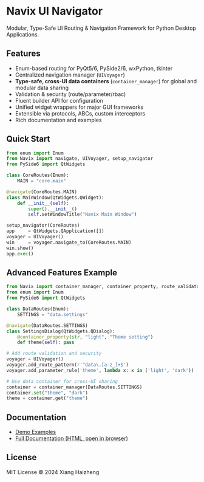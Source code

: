 # Navix UI Navigator

Modular, Type-Safe UI Routing & Navigation Framework for Python Desktop Applications.

## Features

- Enum-based routing for PyQt5/6, PySide2/6, wxPython, tkinter
- Centralized navigation manager (`UIVoyager`)
- **Type-safe, cross-UI data containers** (`container_manager`) for global and modular data sharing
- Validation & security (route/parameter/rbac)
- Fluent builder API for configuration
- Unified widget wrappers for major GUI frameworks
- Extensible via protocols, ABCs, custom interceptors
- Rich documentation and examples

## Quick Start

```python
from enum import Enum
from Navix import navigate, UIVoyager, setup_navigator
from PySide6 import QtWidgets

class CoreRoutes(Enum):
    MAIN = "core.main"

@navigate(CoreRoutes.MAIN)
class MainWindow(QtWidgets.QWidget):
    def __init__(self):
        super().__init__()
        self.setWindowTitle("Navix Main Window")

setup_navigator(CoreRoutes)
app     = QtWidgets.QApplication([])
voyager = UIVoyager()
win     = voyager.navigate_to(CoreRoutes.MAIN)
win.show()
app.exec()
```

## Advanced Features Example

```python
from Navix import container_manager, container_property, route_validator, UIVoyager, navigate
from enum import Enum
from PySide6 import QtWidgets

class DataRoutes(Enum):
    SETTINGS = "data.settings"

@navigate(DataRoutes.SETTINGS)
class SettingsDialog(QtWidgets.QDialog):
    @container_property(str, "light", "Theme setting")
    def theme(self): pass

# Add route validation and security
voyager = UIVoyager()
voyager.add_route_pattern(r'^data\.[a-z_]+$')
voyager.add_parameter_rule('theme', lambda x: x in ('light', 'dark'))

# Use data container for cross-UI sharing
container = container_manager(DataRoutes.SETTINGS)
container.set("theme", "dark")
theme = container.get("theme")
```

## Documentation
- [Demo Examples](demo/)
- [Full Documentation (HTML, open in browser)](docs/qmx_full_documentation.html)

## License

MIT License © 2024 Xiang Haizheng
